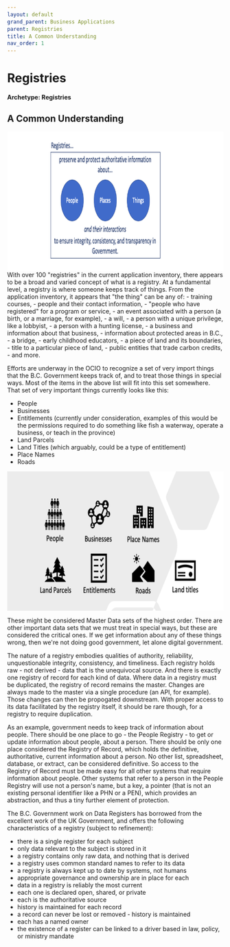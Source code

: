 ```yaml
---
layout: default
grand_parent: Business Applications
parent: Registries
title: A Common Understanding
nav_order: 1
---
```


# Registries

**Archetype: Registries**

## A Common Understanding

<img align="center" src="assets/images/RegistriesConcept.png" width="720" height="325"/>
With over 100 "registries" in the current application inventory, there appears to be a broad and varied concept of what is a registry.  At a fundamental level, a registry is where someone keeps track of things.  From the application inventory, it appears that "the thing" can be any of:
- training courses, 
- people and their contact information, 
- "people who have registered" for a program or service, 
- an event associated with a person (a birth, or a marriage, for example),
- a will,
- a person with a unique privilege, like a lobbyist,
- a person with a hunting license,
- a business and information about that business,
- information about protected areas in B.C.,
- a bridge,
- early childhood educators,
- a piece of land and its boundaries,
- title to a particular piece of land,
- public entities that trade carbon credits,
- and more.

Efforts are underway in the OCIO to recognize a set of very import things that the B.C. Government keeps track of, and to treat those things in special ways.  Most of the items in the above list will fit into this set somewhere.  That set of very important things currently looks like this:
- People
- Businesses
- Entitlements (currently under consideration, examples of this would be the permissions required to do something like fish a waterway, operate a business, or teach in the province)
- Land Parcels
- Land Titles (which arguably, could be a type of entitlement)
- Place Names
- Roads
<img align="center" src="assets/images/Registries-7OfHighestOrder.png" width="720" height="325"/>

These might be considered Master Data sets of the highest order.  There are other important data sets that we must treat in special ways, but these are considered the critical ones.  If we get information about any of these things wrong, then we're not doing good government, let alone digital government. 

The nature of a registry embodies qualities of authority, reliability, unquestionable integrity, consistency, and timeliness.  Each registry holds raw - not derived - data that is the unequivocal source.  And there is exactly one registry of record for each kind of data.  Where data in a registry must be duplicated, the registry of record remains the master.  Changes are always made to the master via a single procedure (an API, for example).  Those changes can then be propogated downstream.  With proper access to its data facilitated by the registry itself, it should be rare though, for a registry to require duplication.

As an example, government needs to keep track of information about people.  There should be one place to go - the People Registry - to get or update information about people, about a person.  There should be only one place considered the Registry of Record, which holds the definitive, authoritative, current information about a person.  No other list, spreadsheet, database, or extract, can be considered definitive. So access to the Registry of Record must be made easy for all other systems that require information about people.  Other systems that refer to a person in the People Registry will use not a person's name, but a key, a pointer (that is not an existing personal identifier like a PHN or a PEN), which provides an abstraction, and thus a tiny further element of protection.

The B.C. Government work on Data Registers has borrowed from the excellent work of the UK Government, and offers the following characteristics of a registry (subject to refinement): 
- there is a single register for each subject
- only data relevant to the subject is stored in it
- a registry contains only raw data, and nothing that is derived
- a registry uses common standard names to refer to its data
- a registry is always kept up to date by systems, not humans
- appropriate governance and ownership are in place for each 
- data in a registry is reliably the most current
- each one is declared open, shared, or private
- each is the authoritative source
- history is maintained for each record
- a record can never be lost or removed - history is maintained
- each has a named owner
- the existence of a register can be linked to a driver based in law, policy, or ministry mandate
